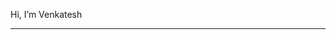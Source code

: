 Hi, I’m Venkatesh


<!---
PedisettiVenkatesh/PedisettiVenkatesh is a ✨ special ✨ repository because its `README.md` (this file) appears on your GitHub profile.
You can click the Preview link to take a look at your changes.
--->
****